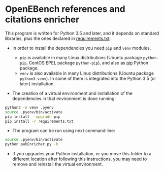 # OpenEBench references and citations enricher

This program is written for Python 3.5 and later, and it depends on standard libraries, plus the ones declared in [requirements.txt](requirements.txt).

* In order to install the dependencies you need `pip` and `venv` modules.
	- `pip` is available in many Linux distributions (Ubuntu package `python-pip`, CentOS EPEL package `python-pip`), and also as [pip](https://pip.pypa.io/en/stable/) Python package.
	- `venv` is also available in many Linux distributions (Ubuntu package `python3-venv`). In some of them is integrated into the Python 3.5 (or later) installation.


* The creation of a virtual environment and installation of the dependencies in that environment is done running:
  
```bash
python3 -m venv .pyenv
source .pyenv/bin/activate
pip install --upgrade pip
pip install -r requirements.txt
```
  
* The program can be run using next command line:
  
```bash
source .pyenv/bin/activate
python pubEnricher.py -h
```

* If you upgrades your Python installation, or you move this folder to a different location after following this instructions, you may need to remove and reinstall the virtual environment.